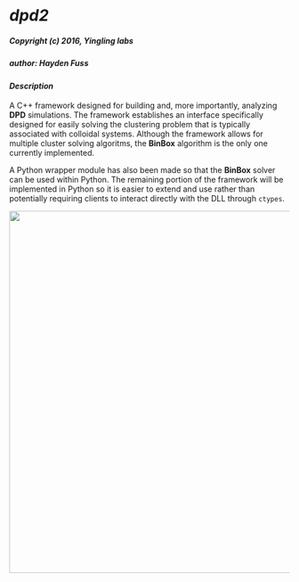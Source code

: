 # _dpd2_
##### _Copyright (c) 2016, Yingling labs_
##### author: _Hayden Fuss_

#### _Description_
A C++ framework designed for building and, more importantly, analyzing **DPD** simulations. The framework establishes an interface specifically designed for easily solving the clustering problem that is typically associated with colloidal systems. Although the framework allows for multiple cluster solving algoritms, the **BinBox** algorithm is the only one currently implemented.  

A Python wrapper module has also been made so that the **BinBox** solver can be used within Python. The remaining portion of the framework will be implemented in Python so it is easier to extend and use rather than potentially requiring clients to interact directly with the DLL through `ctypes`.  

<div style="text-align:center" markdown="1">

<img src="hd_micelles.jp2" height=650>

</div>
